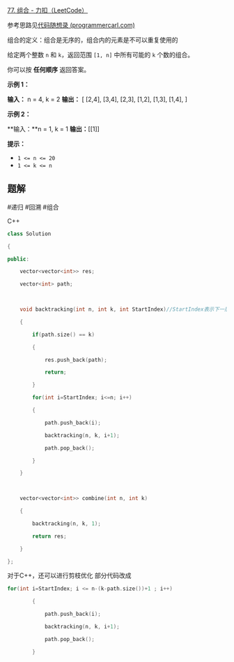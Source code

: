 [77. 组合 - 力扣（LeetCode）](https://leetcode.cn/problems/combinations/)

参考思路见[代码随想录 (programmercarl.com)](https://www.programmercarl.com/0077.%E7%BB%84%E5%90%88.html#%E6%80%9D%E8%B7%AF)

组合的定义：组合是无序的，组合内的元素是不可以重复使用的

给定两个整数 `n` 和 `k`，返回范围 `[1, n]` 中所有可能的 `k` 个数的组合。

你可以按 **任何顺序** 返回答案。

**示例 1：**

**输入：** n = 4, k = 2
**输出：**
[
  [2,4],
  [3,4],
  [2,3],
  [1,2],
  [1,3],
  [1,4],
]

**示例 2：**

**输入：**n = 1, k = 1
**输出：**[[1]]

**提示：**

- `1 <= n <= 20`
- `1 <= k <= n`

## 题解

#递归 #回溯 #组合

C++
```cpp
class Solution

{

public:

    vector<vector<int>> res;

    vector<int> path;

  

    void backtracking(int n, int k, int StartIndex)//StartIndex表示下一层的起始下标

    {

        if(path.size() == k)

        {

            res.push_back(path);

            return;

        }

        for(int i=StartIndex; i<=n; i++)

        {

            path.push_back(i);

            backtracking(n, k, i+1);

            path.pop_back();

        }

    }

  

    vector<vector<int>> combine(int n, int k)

    {

        backtracking(n, k, 1);

        return res;

    }

};
```

对于C++，还可以进行剪枝优化
部分代码改成
```cpp
for(int i=StartIndex; i <= n-(k-path.size())+1 ; i++)

        {

            path.push_back(i);

            backtracking(n, k, i+1);

            path.pop_back();

        }
```
